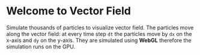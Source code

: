 # Welcome to Vector Field

Simulate thousands of particles to visualize vector field.
The particles move along the vector field: at every time step `dt` the particles move by `dx` on the x-axis and `dy` on the y-axis.
They are simulated using __WebGL__ therefore the simulation runs on the GPU.